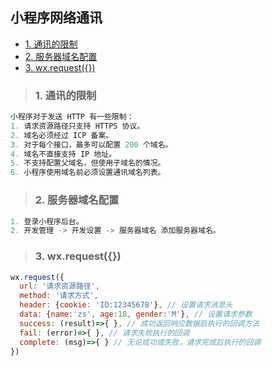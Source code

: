 ## 小程序网络通讯
- [1. 通讯的限制](#1)
- [2. 服务器域名配置](#2)
- [3. wx.request({})](#3)

><h3 id='1'>1. 通讯的限制</h3> 
```js
小程序对于发送 HTTP 有一些限制：
1. 请求资源路径只支持 HTTPS 协议。
2. 域名必须经过 ICP 备案。
3. 对于每个接口，最多可以配置 200 个域名。
4. 域名不直接支持 IP 地址。
5. 不支持配置父域名，但使用子域名的情况。 
6. 小程序使用域名前必须设置通讯域名列表。
```

><h3 id='2'>2. 服务器域名配置</h3> 
```js
1. 登录小程序后台。
2. 开发管理 -> 开发设置 -> 服务器域名 添加服务器域名。
```

><h3 id='3'>3. wx.request({})</h3> 
```js
wx.request({ 
  url: '请求资源路径', 
  method: '请求方式', 
  header: {cookie: 'ID:12345678'}, // 设置请求消息头 
  data: {name:'zs', age:18, gender:'M'}, // 设置请求参数 
  success: (result)=>{ }, // 成功返回响应数据后执行的回调方法 
  fail: (error)=>{ }, // 请求失败执行的回调 
  complete: (msg)=>{ } // 无论成功或失败，请求完成后执行的回调 
})
```

